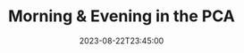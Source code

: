 ---
title: "Morning & Evening in the PCA"
description: "Justin Andrusk & Matthew Lee share comprehensive data and reflect on the prevalence of morning and evening worship in the PCA"
quote: "Perhaps one of the greatest blessings of the Christian faith is the blessing of the Lord’s Day, setting aside one day in seven to gather with God’s people for His worship. The conviction that the Lord’s Day ought to be set aside for worship is why at one time it was the near-universal practice of Reformed churches to gather for both morning and evening worship on Sundays.
Regrettably, the practice is no longer common in the Presbyterian Church in America (PCA)....only 238 of 1930 churches (12.3%) listed in the PCA directory report having both morning and evening worship services regularly."
quoteAuthor: "Justin Andrusk & Matthew Lee"
anchortext: "PCA Polity"
url: "https://pcapolity.com/2023/08/22/morning-evening-in-the-pca/"
imageURL: ""
imageAltText: ""
date: 2023-08-22T23:45:00
layout: link
category: link
blockquote: true
youtube: false
tags:
    - PCAWorshipIndex
    - worship
---